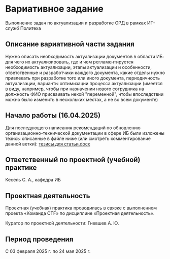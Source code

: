 # Вариативное задание
Выполнение задач по актуализации и разработке ОРД в рамках ИТ-служб Политеха

## Описание вариативной части задания

Нужно описать необходимость актуализации документов в области ИБ: для чего их актуализировать, где и чем регламентируется необходимость актуализации, этапы актуализации и особенности, ответственные и разработчики каждого документа, какие отделы нужно привлекать при разработке того или иного документа, периодичность актуализации, варианты оптимизации процесса актуализации (имеется в виду, например, чтобы при назначении нового сотрудника на должность ФИО присваивать некой "переменной", чтобы впоследствии можно было изменить в нескольких местах, а не во всем документе)

## Начало работы (16.04.2025)

Для последующего написания рекомендаций по обновлению организационно-технической документации в сфере ИБ были изложены тезисы описанные в файле ниже (или смотреть комментирование данной ветки):
[тезисы для статьи.docx](https://github.com/user-attachments/files/19854846/default.docx)

## Ответственный по проектной (учебной) практике

Кесель С. А., кафедра ИБ

## Проектная деятельность

Проектная (учебная) практика проводилась в связке с выполнением проекта «Команда CTF» по дисциплине «Проектная деятельность».

Куратор по проектной деятельности: Гневшев А. Ю.

## Период проведения

С 03 февраля 2025 г. по 24 мая 2025 г.
